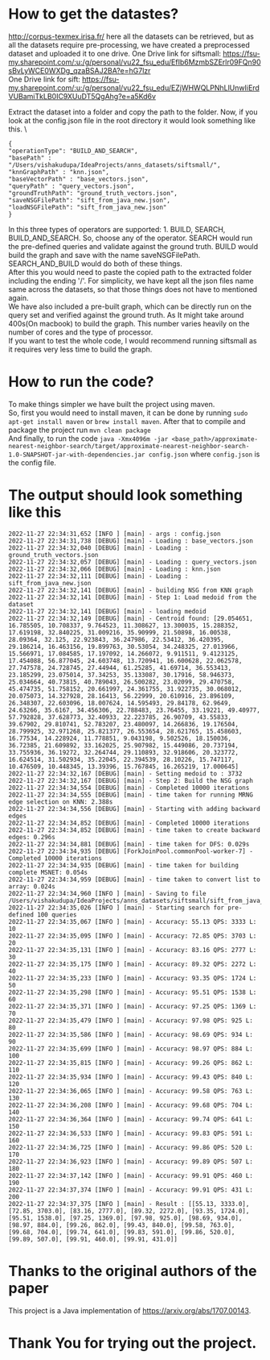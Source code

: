 # How to get the datastes?
http://corpus-texmex.irisa.fr/ here all the datasets can be retrieved, but as all the datasets require pre-processing, we have created a preprocessed dataset and uploaded it to one drive. 
One Drive link for siftsmall: https://fsu-my.sharepoint.com/:u:/g/personal/vu22_fsu_edu/EfIb6MzmbSZErlr09FQn90sBvLyWCE0WXDg_qzaBSAJ2BA?e=hG7lzr \
One Drive link for sift: https://fsu-my.sharepoint.com/:u:/g/personal/vu22_fsu_edu/EZjWHWQLPNhLlUnwIiErdVUBamiTkLB0IC9XUuDT5QgAhg?e=a5Kd6v

Extract the dataset into a folder and copy the path to the folder.
Now, if you look at the config.json file in the root directory it would look something like this.
\
``` 
{
"operationType": "BUILD_AND_SEARCH",
"basePath" : "/Users/vishakudupa/IdeaProjects/anns_datasets/siftsmall/",
"knnGraphPath" : "knn.json",
"baseVectorPath" : "base_vectors.json",
"queryPath" : "query_vectors.json",
"groundTruthPath": "ground_truth_vectors.json",
"saveNSGFilePath": "sift_from_java_new.json",
"loadNSGFilePath": "sift_from_java_new.json"
} 
```

In this three types of operators are supported: 1. BUILD, SEARCH, BUILD_AND_SEARCH. So, choose any of the operator. SEARCH would run the pre-defined queries and validate against the ground truth. BUILD would build the graph and save with the name saveNSGFilePath. SEARCH_AND_BUILD would do both of these things. \
After this you would need to paste the copied path to the extracted folder including the ending '/'. 
For simplicity, we have kept all the json files name same across the datasets, so that those things does not have to mentioned again. \
We have also included a pre-built graph, which can be directly run on the query set and verified against the ground truth. As It might take around 400s(On macbook) to build the graph. This number varies heavily on the number of cores and the type of processor.\
If you want to test the whole code, I would recommend running siftsmall as it requires very less time to build the graph. 

# How to run the code?
To make things simpler we have built the project using maven.\
So, first you would need to install maven, it can be done by running `sudo apt-get install maven` or `brew install maven`. 
After that to compile and package the project run `mvn clean package` \
And finally, to run the code `java -Xmx4096m -jar <base_path>/approximate-nearest-neighbor-search/target/approximate-nearest-neighbor-search-1.0-SNAPSHOT-jar-with-dependencies.jar config.json` where `config.json` is the config file.

# The output should look something like this
```
2022-11-27 22:34:31,652 [INFO ] [main] - args : config.json
2022-11-27 22:34:31,738 [DEBUG] [main] - Loading : base_vectors.json
2022-11-27 22:34:32,040 [DEBUG] [main] - Loading : ground_truth_vectors.json
2022-11-27 22:34:32,057 [DEBUG] [main] - Loading : query_vectors.json
2022-11-27 22:34:32,066 [DEBUG] [main] - Loading : knn.json
2022-11-27 22:34:32,111 [DEBUG] [main] - Loading : sift_from_java_new.json
2022-11-27 22:34:32,141 [DEBUG] [main] - building NSG from KNN graph
2022-11-27 22:34:32,141 [DEBUG] [main] - Step 1: Load medoid from the dataset
2022-11-27 22:34:32,141 [DEBUG] [main] - loading medoid
2022-11-27 22:34:32,149 [DEBUG] [main] - Centroid found: [29.054651, 16.785505, 10.708337, 9.764523, 11.308627, 13.300035, 15.288352, 17.619198, 32.840225, 31.009216, 35.90999, 21.50898, 16.00538, 28.09364, 32.125, 22.923843, 36.247986, 22.53412, 36.420395, 29.186214, 16.463156, 19.899763, 30.53054, 34.248325, 27.013966, 15.566971, 17.084585, 17.197092, 14.266072, 9.911511, 9.4123125, 17.454088, 56.877045, 24.603748, 13.720941, 16.600628, 22.062578, 27.747578, 24.728745, 27.44944, 61.25285, 41.69714, 36.553413, 23.185299, 23.075014, 37.34253, 35.133087, 30.17916, 58.946373, 25.034664, 40.73815, 40.789043, 26.500282, 23.02099, 29.470758, 45.474735, 51.758152, 20.661997, 24.361755, 31.922735, 30.068012, 20.075073, 14.327928, 28.16413, 56.22999, 20.610916, 23.896109, 26.348307, 22.603096, 18.007624, 14.595493, 29.84178, 62.9649, 24.63266, 35.6167, 34.456306, 22.788483, 23.76455, 33.19221, 49.40977, 57.792828, 37.628773, 32.40933, 22.223785, 26.90709, 43.55833, 39.67902, 29.810741, 52.783207, 23.480097, 14.266836, 19.176504, 28.799925, 32.971268, 25.821377, 26.553654, 28.621765, 15.458603, 16.77534, 14.228924, 11.778851, 9.043198, 9.502526, 18.150036, 36.72385, 21.609892, 33.162025, 25.907982, 15.449086, 20.737194, 33.755936, 36.19272, 32.264744, 29.110893, 32.918606, 20.323772, 16.624514, 31.502934, 35.22045, 22.394539, 28.10226, 15.747117, 10.476509, 10.448345, 13.39396, 15.767845, 16.265219, 17.000645]
2022-11-27 22:34:32,167 [DEBUG] [main] - Setting medoid to : 3732
2022-11-27 22:34:32,167 [DEBUG] [main] - Step 2: Build the NSG graph
2022-11-27 22:34:34,554 [DEBUG] [main] - Completed 10000 iterations
2022-11-27 22:34:34,555 [DEBUG] [main] - time taken for running MRNG edge selection on KNN: 2.388s
2022-11-27 22:34:34,556 [DEBUG] [main] - Starting with adding backward edges
2022-11-27 22:34:34,852 [DEBUG] [main] - Completed 10000 iterations
2022-11-27 22:34:34,852 [DEBUG] [main] - time taken to create backward edges: 0.296s
2022-11-27 22:34:34,881 [DEBUG] [main] - time taken for DFS: 0.029s
2022-11-27 22:34:34,935 [DEBUG] [ForkJoinPool.commonPool-worker-7] - Completed 10000 iterations
2022-11-27 22:34:34,935 [DEBUG] [main] - time taken for building complete MSNET: 0.054s
2022-11-27 22:34:34,959 [DEBUG] [main] - time taken to convert list to array: 0.024s
2022-11-27 22:34:34,960 [INFO ] [main] - Saving to file /Users/vishakudupa/IdeaProjects/anns_datasets/siftsmall/sift_from_java_new.json
2022-11-27 22:34:35,026 [INFO ] [main] - Starting search for pre-defined 100 queries
2022-11-27 22:34:35,067 [INFO ] [main] - Accuracy: 55.13 QPS: 3333 L: 10
2022-11-27 22:34:35,095 [INFO ] [main] - Accuracy: 72.85 QPS: 3703 L: 20
2022-11-27 22:34:35,131 [INFO ] [main] - Accuracy: 83.16 QPS: 2777 L: 30
2022-11-27 22:34:35,175 [INFO ] [main] - Accuracy: 89.32 QPS: 2272 L: 40
2022-11-27 22:34:35,233 [INFO ] [main] - Accuracy: 93.35 QPS: 1724 L: 50
2022-11-27 22:34:35,298 [INFO ] [main] - Accuracy: 95.51 QPS: 1538 L: 60
2022-11-27 22:34:35,371 [INFO ] [main] - Accuracy: 97.25 QPS: 1369 L: 70
2022-11-27 22:34:35,479 [INFO ] [main] - Accuracy: 97.98 QPS: 925 L: 80
2022-11-27 22:34:35,586 [INFO ] [main] - Accuracy: 98.69 QPS: 934 L: 90
2022-11-27 22:34:35,699 [INFO ] [main] - Accuracy: 98.97 QPS: 884 L: 100
2022-11-27 22:34:35,815 [INFO ] [main] - Accuracy: 99.26 QPS: 862 L: 110
2022-11-27 22:34:35,934 [INFO ] [main] - Accuracy: 99.43 QPS: 840 L: 120
2022-11-27 22:34:36,065 [INFO ] [main] - Accuracy: 99.58 QPS: 763 L: 130
2022-11-27 22:34:36,208 [INFO ] [main] - Accuracy: 99.68 QPS: 704 L: 140
2022-11-27 22:34:36,364 [INFO ] [main] - Accuracy: 99.74 QPS: 641 L: 150
2022-11-27 22:34:36,533 [INFO ] [main] - Accuracy: 99.83 QPS: 591 L: 160
2022-11-27 22:34:36,725 [INFO ] [main] - Accuracy: 99.86 QPS: 520 L: 170
2022-11-27 22:34:36,923 [INFO ] [main] - Accuracy: 99.89 QPS: 507 L: 180
2022-11-27 22:34:37,142 [INFO ] [main] - Accuracy: 99.91 QPS: 460 L: 190
2022-11-27 22:34:37,374 [INFO ] [main] - Accuracy: 99.91 QPS: 431 L: 200
2022-11-27 22:34:37,375 [INFO ] [main] - Result : [[55.13, 3333.0], [72.85, 3703.0], [83.16, 2777.0], [89.32, 2272.0], [93.35, 1724.0], [95.51, 1538.0], [97.25, 1369.0], [97.98, 925.0], [98.69, 934.0], [98.97, 884.0], [99.26, 862.0], [99.43, 840.0], [99.58, 763.0], [99.68, 704.0], [99.74, 641.0], [99.83, 591.0], [99.86, 520.0], [99.89, 507.0], [99.91, 460.0], [99.91, 431.0]]
```

# Thanks to the original authors of the paper
This project is a Java implementation of https://arxiv.org/abs/1707.00143. 

# Thank You for trying out the project. 
